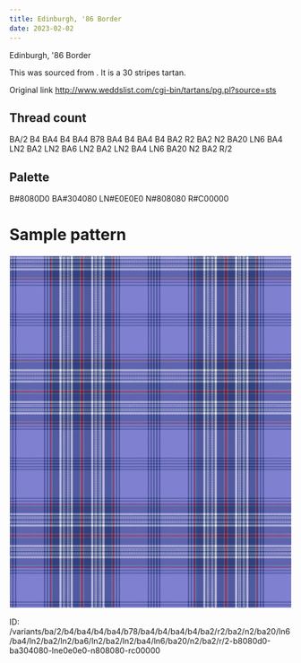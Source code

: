 ```yaml
---
title: Edinburgh, '86 Border
date: 2023-02-02
---
```

Edinburgh, '86 Border

This was sourced from <no value>.  It is a 30 stripes tartan.

Original link http://www.weddslist.com/cgi-bin/tartans/pg.pl?source=sts

## Thread count
BA/2 B4 BA4 B4 BA4 B78 BA4 B4 BA4 B4 BA2 R2 BA2 N2 BA20 LN6 BA4 LN2 BA2 LN2 BA6 LN2 BA2 LN2 BA4 LN6 BA20 N2 BA2 R/2

## Palette
B#8080D0 BA#304080 LN#E0E0E0 N#808080 R#C00000

# Sample pattern

![Tartan detail](tartan.png "BA/2 B4 BA4 B4 BA4 B78 BA4 B4 BA4 B4 BA2 R2 BA2 N2 BA20 LN6 BA4 LN2 BA2 LN2 BA6 LN2 BA2 LN2 BA4 LN6 BA20 N2 BA2 R/2 tartan")

ID: /variants/ba/2/b4/ba4/b4/ba4/b78/ba4/b4/ba4/b4/ba2/r2/ba2/n2/ba20/ln6/ba4/ln2/ba2/ln2/ba6/ln2/ba2/ln2/ba4/ln6/ba20/n2/ba2/r/2-b8080d0-ba304080-lne0e0e0-n808080-rc00000